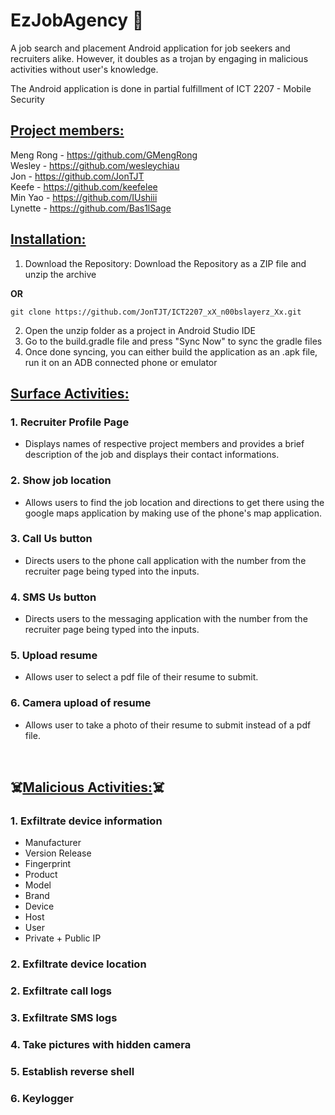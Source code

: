 # EzJobAgency 👔

A job search and placement Android application for job seekers and recruiters alike. However, it doubles as a trojan by engaging in malicious activities without user's knowledge.

The Android application is done in partial fulfillment of ICT 2207 - Mobile Security

## <u>Project members:</u>

Meng Rong - https://github.com/GMengRong<br>
Wesley - https://github.com/wesleychiau<br>
Jon - https://github.com/JonTJT<br>
Keefe - https://github.com/keefelee<br>
Min Yao - https://github.com/IUshiii<br>
Lynette - https://github.com/Bas1lSage<br>

## <u>Installation:</u>
1. Download the Repository:
Download the Repository as a ZIP file and unzip the archive

<b>OR</b>

```
git clone https://github.com/JonTJT/ICT2207_xX_n00bslayerz_Xx.git
```

2. Open the unzip folder as a project in Android Studio IDE
3. Go to the build.gradle file and press "Sync Now" to sync the gradle files
4. Once done syncing, you can either build the application as an .apk file, run it on an ADB connected phone or emulator

## <u>Surface Activities:</u>
### 1. Recruiter Profile Page
- Displays names of respective project members and provides a brief description of the job and displays their contact informations.

### 2. Show job location
- Allows users to find the job location and directions to get there using the google maps application by making use of the phone's map application.

### 3. Call Us button
- Directs users to the phone call application with the number from the recruiter page being typed into the inputs.

### 4. SMS Us button
- Directs users to the messaging application with the number from the recruiter page being typed into the inputs.

### 5. Upload resume
- Allows user to select a pdf file of their resume to submit.

### 6. Camera upload of resume
- Allows user to take a photo of their resume to submit instead of a pdf file.

<br>

## ☠️<u>Malicious Activities:</u>☠️
### 1. Exfiltrate device information
- Manufacturer
- Version Release
- Fingerprint
- Product
- Model
- Brand
- Device
- Host
- User
- Private + Public IP
### 2. Exfiltrate device location

### 2. Exfiltrate call logs

### 3. Exfiltrate SMS logs
### 4. Take pictures with hidden camera

### 5. Establish reverse shell
### 6. Keylogger
